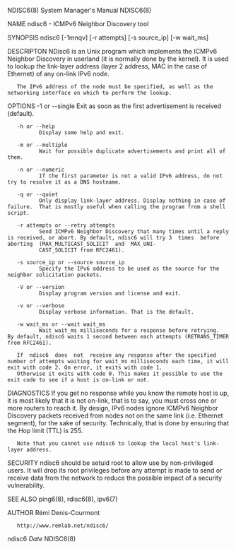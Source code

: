 NDISC6(8)                                                                           System Manager's Manual                                                                           NDISC6(8)

NAME
       ndisc6 - ICMPv6 Neighbor Discovery tool

SYNOPSIS
       ndisc6 [-1mnqv] [-r attempts] [-s source_ip] [-w wait_ms] <IPv6 address> <iface>

DESCRIPTON
       NDisc6  is an Unix program which implements the ICMPv6 Neighbor Discovery in userland (it is normally done by the kernel). It is used to lookup the link-layer address (layer 2 address,
       MAC in the case of Ethernet) of any on-link IPv6 node.

       The IPv6 address of the node must be specified, as well as the networking interface on which to perform the lookup.

OPTIONS
       -1 or --single
              Exit as soon as the first advertisement is received (default).

       -h or --help
              Display some help and exit.

       -m or --multiple
              Wait for possible duplicate advertisements and print all of them.

       -n or --numeric
              If the first parameter is not a valid IPv6 address, do not try to resolve it as a DNS hostname.

       -q or --quiet
              Only display link-layer address. Display nothing in case of failure.  That is mostly useful when calling the program from a shell script.

       -r attempts or --retry attempts
              Send ICMPv6 Neighbor Discovery that many times until a reply is received, or abort. By default, ndisc6 will try 3  times  before  aborting  (MAX_MULTICAST_SOLICIT  and  MAX_UNI‐
              CAST_SOLICIT from RFC2461).

       -s source_ip or --source source_ip
              Specify the IPv6 address to be used as the source for the neighbor solicitation packets.

       -V or --version
              Display program version and license and exit.

       -v or --verbose
              Display verbose information. That is the default.

       -w wait_ms or --wait wait_ms
              Wait wait_ms milliseconds for a response before retrying.  By default, ndisc6 waits 1 second between each attempts (RETRANS_TIMER from RFC2461).

       If  ndisc6  does  not  receive any response after the specified number of attempts waiting for wait_ms milliseconds each time, it will exit with code 2. On error, it exits with code 1.
       Otherwise it exits with code 0. This makes it possible to use the exit code to see if a host is on-link or not.

DIAGNOSTICS
       If you get no response while you know the remote host is up, it is most likely that it is not on-link, that is to say, you must cross one or more routers to reach it. By  design,  IPv6
       nodes  ignore  ICMPv6  Neighbor Discovery packets received from nodes not on the same link (i.e. Ethernet segment), for the sake of security. Technically, that is done by ensuring that
       the Hop limit (TTL) is 255.

       Note that you cannot use ndisc6 to lookup the local host's link-layer address.

SECURITY
       ndisc6 should be setuid root to allow use by non-privileged users. It will drop its root privileges before any attempt is made to send or receive data from the network  to  reduce  the
       possible impact of a security vulnerability.

SEE ALSO
       ping6(8), rdisc6(8), ipv6(7)

AUTHOR
       Rémi Denis-Courmont <remi at remlab dot net>

       http://www.remlab.net/ndisc6/

ndisc6                                                                                       $Date$                                                                                   NDISC6(8)
